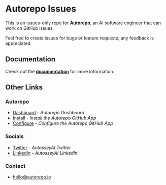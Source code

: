 # Autorepo Issues

This is an issues-only repo for **[Autorepo](https://autorepo.io)**, an AI software engineer that can work on GitHub issues.

Feel free to create issues for bugs or feature requests, any feedback is appreciated.

## Documentation

Check out the **[documentation](https://docs.autorepo.io)** for more information.

## Other Links

### Autorepo

- [Dashboard](https://app.autorepo.io) - _Autorepo Dashboard_
- [Install](https://github.com/apps/autorepoapp/installations/new) - _Install the Autorepo GitHub App_
- [Configure](https://github.com/apps/autorepoapp/installations/select_target) - _Configure the Autorepo GitHub App_

### Socials

- [Twitter](https://twitter.com/autosseyai) - _AutosseyAI Twitter_
- [LinkedIn](https://www.linkedin.com/company/autosseyai) - _AutosseyAI LinkedIn_

### Contact

- [hello@autorepo.io](mailto:hello@autorepo.io)
